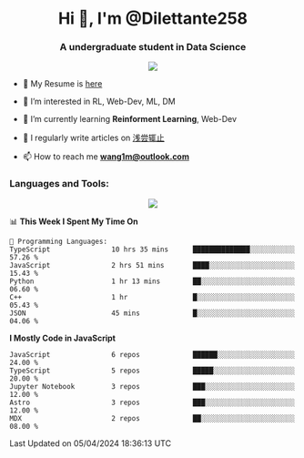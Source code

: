 <!--
**Dilettante258/Dilettante258** is a ✨ _special_ ✨ repository because its `README.md` (this file) appears on your GitHub profile.
Here are some ideas to get you started:

- 🔭 I’m currently working on ...
- 🌱 I’m currently learning ...
- 👯 I’m looking to collaborate on ...
- 🤔 I’m looking for help with ...
- 💬 Ask me about ...
- 📫 How to reach me: ...
- 😄 Pronouns: ...
- ⚡ Fun fact: ...
-->
<h1 align="center">Hi 👋, I'm @Dilettante258</h1>
<h3 align="center" >A undergraduate student in Data Science</h3>
<!-- <p align="center">
  <a href="https://github.com/anuraghazra/github-readme-stats">
    <img align="center" src="https://github-readme-stats.vercel.app/api?username=Dilettante258&show_icons=true&theme=radical" />
  </a>
  <a href="https://github.com/anuraghazra/convoychat">
    <img align="center" src="https://github-readme-stats.vercel.app/api/top-langs/?username=Dilettante258&layout=compact" />
  </a>
<p align="center"> -->

<p align="center"><img src="https://komarev.com/ghpvc/?username=Dilettante258" /><p />

- 📄 My Resume is [here](https://wang1m.cc)

- 👀 I’m interested in RL, Web-Dev, ML, DM

- 🌱 I’m currently learning **Reinforment Learning**, Web-Dev

- 📝 I regularly write articles on [浅尝辄止](https://www.dilettante258.cyou/)

- 📫 How to reach me **wang1m@outlook.com**

<h3 align="left">Languages and Tools:</h3>

<p align="center">
  <a href="https://skillicons.dev">
    <img src="https://skillicons.dev/icons?i=python,react,astro,vue,js,ts,vercel,flask,docker,linux,cloudflare,html,css,netlify,latex,md,selenium,pytorch,matlab,ai,ps,cpp,c,java&perline=7&theme=light" />
  </a>
<p align="center">

<!--START_SECTION:waka-->
📊 **This Week I Spent My Time On** 

```text
💬 Programming Languages: 
TypeScript               10 hrs 35 mins      ██████████████░░░░░░░░░░░   57.26 % 
JavaScript               2 hrs 51 mins       ████░░░░░░░░░░░░░░░░░░░░░   15.43 % 
Python                   1 hr 13 mins        ██░░░░░░░░░░░░░░░░░░░░░░░   06.60 % 
C++                      1 hr                █░░░░░░░░░░░░░░░░░░░░░░░░   05.43 % 
JSON                     45 mins             █░░░░░░░░░░░░░░░░░░░░░░░░   04.06 % 
```

**I Mostly Code in JavaScript** 

```text
JavaScript               6 repos             ██████░░░░░░░░░░░░░░░░░░░   24.00 % 
TypeScript               5 repos             █████░░░░░░░░░░░░░░░░░░░░   20.00 % 
Jupyter Notebook         3 repos             ███░░░░░░░░░░░░░░░░░░░░░░   12.00 % 
Astro                    3 repos             ███░░░░░░░░░░░░░░░░░░░░░░   12.00 % 
MDX                      2 repos             ██░░░░░░░░░░░░░░░░░░░░░░░   08.00 % 
```




 Last Updated on 05/04/2024 18:36:13 UTC
<!--END_SECTION:waka-->
